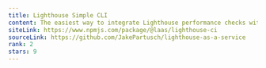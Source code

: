 ```yaml
---
title: Lighthouse Simple CLI
content: The easiest way to integrate Lighthouse performance checks without a Chromium dependency
siteLink: https://www.npmjs.com/package/@laas/lighthouse-ci
sourceLink: https://github.com/JakePartusch/lighthouse-as-a-service
rank: 2
stars: 9
---
```

